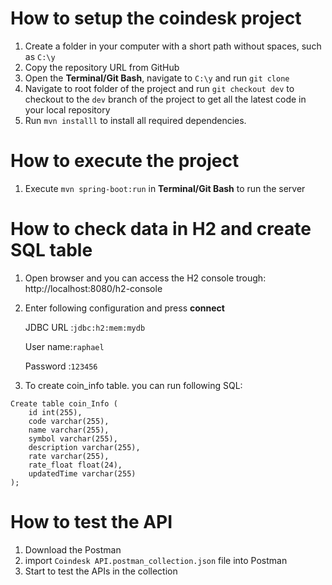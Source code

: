 # How to setup the coindesk project
1. Create a folder in your computer with a short path without spaces, such as ```C:\y```
2. Copy the repository URL from GitHub
3. Open the **Terminal/Git Bash**, navigate to ```C:\y``` and run ```git clone```
4. Navigate to root folder of the project and run ```git checkout dev``` to
   checkout to the ```dev``` branch of the project to get all the latest code in your local repository
5. Run ```mvn installl``` to install all required dependencies.
  
# How to execute the project
1. Execute ```mvn spring-boot:run``` in **Terminal/Git Bash** to run the server

# How to check data in H2 and create SQL table
1. Open browser and you can access the H2 console trough: http://localhost:8080/h2-console
2. Enter following configuration and press **connect**
  
   JDBC URL :```jdbc:h2:mem:mydb```
  
   User name:```raphael```
  
   Password :```123456``` 
3. To create coin_info table. you can run following SQL:
  ```
  Create table coin_Info (
      id int(255),
      code varchar(255),
      name varchar(255),
      symbol varchar(255),
      description varchar(255),
      rate varchar(255),
      rate_float float(24),
      updatedTime varchar(255)
  );
  ```
# How to test the API
1. Download the Postman
2. import ```Coindesk API.postman_collection.json``` file into Postman
3. Start to test the APIs in the collection
